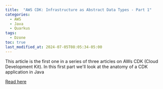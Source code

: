 ```yaml
---
title:  "AWS CDK: Infrastructure as Abstract Data Types - Part 1"
categories:
  - AWS
  - Java
  - Quarkus
tags:
  - Dzone
toc: true
last_modified_at: 2024-07-05T08:05:34-05:00
---
```


This article is the first one in a series of three articles on AWs CDK (Cloud Development Kit). In this first part we'll look at the anatomy of a CDK application in Java

[Read here](https://dzone.com/articles/aws-cdk-infrastructure-as-abstract-data-types)
